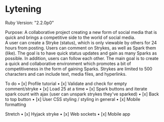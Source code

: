 # Lytening

Ruby Version: "2.2.0p0"

Purpose: A collaborative project creating a new form of social media that is
         quick and brings a competitive side to the world of social media.  
         A user can create a Stryke (status), which is only viewable by others
         for 24 hours from posting.  Users can comment on Strykes, as well as
         Spark them (like).  The goal is to have quick status updates and
         gain as many Sparks as possible.  In addition, users can follow each
         other.  The main goal is to create a quick and collaborative
         environment which promotes a bit of competitiveness in the form of
         gaining Sparks. Strykes are limited to 500 characters and can include
         text, media files, and hyperlinks.

To do
  • [x] Profile tutorial
  • [x] Validate and check for empty comment/stryke
  • [x] Load 25 at a time
  • [x] Spark buttons and iterate spark count with ajax (user can unspark strykes they've sparked)
  • [x] Back to top button
  • [x] User CSS styling / styling in general
  • [x] Mobile formatting

Stretch
  • [x] Hyjack stryke
  • [x] Web sockets
  • [x] Mobile app
